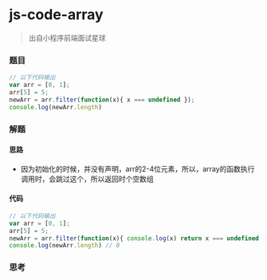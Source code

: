 # js-code-array

> 出自小程序前端面试星球

### 题目

```javascript
// 以下代码输出
var arr = [0, 1];
arr[5] = 5;
newArr = arr.filter(function(x){ x === undefined });
console.log(newArr.length)
```



### 解题

#### 思路

* 因为初始化的时候，并没有声明，arr的2-4位元素，所以，array的函数执行调用时，会跳过这个，所以返回时个空数组

#### 代码

```javascript
// 以下代码输出
var arr = [0, 1];
arr[5] = 5;
newArr = arr.filter(function(x){ console.log(x) return x === undefined });
console.log(newArr.length) // 0
```



### 思考

